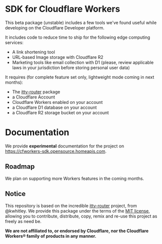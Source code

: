 # SDK for Cloudflare Workers
This beta package (unstable) includes a few tools we've found useful while developing on the Cloudflare Developer platform.

It includes code to reduce time to ship for the following edge computing services:
- A link shortening tool
- URL-based Image storage with Cloudflare R2
- Marketing tools like email collection with D1 (please, review applicable laws in your jurisdiction before storing personal user data)

It requires (for complete feature set only, lightweight mode coming in next months):
* The [itty-router](https://github.com/kwhitley/itty-router) package
* a Cloudflare Account
* Cloudflare Workers enabled on your account
* a Cloudflare D1 database on your account
* a Cloudflare R2 storage bucket on your account

# Documentation
We provide **experimental** documentation for the project on https://cfworkers-sdk.opensource.homeapis.com.

## Roadmap
We plan on supporting more Workers features in the coming months.

## Notice
This repository is based on the incredible [itty-router](https://github.com/kwhitley/itty-router) project, from @kwhitley. We provide this package under the terms of the [MIT license](./LICENSE.MD), allowing you to contribute, distribute, copy, remix and re-use this project as freely as need be.

**We are not affiliated to, or endorsed by Cloudflare, nor the Cloudflare Workers® family of products in any manner.**